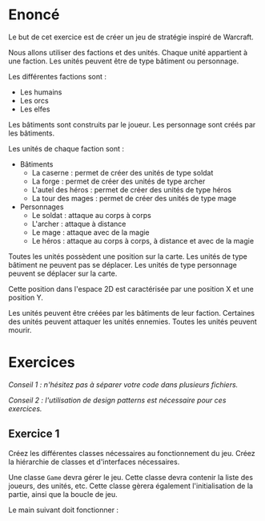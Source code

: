 # Enoncé

Le but de cet exercice est de créer un jeu de stratégie inspiré de Warcraft.

Nous allons utiliser des factions et des unités. Chaque unité appartient à une faction. Les unités peuvent être de type bâtiment ou personnage.

Les différentes factions sont :

- Les humains
- Les orcs
- Les elfes

Les bâtiments sont construits par le joueur. Les personnage sont créés par les bâtiments.

Les unités de chaque faction sont :

- Bâtiments
  - La caserne : permet de créer des unités de type soldat
  - La forge : permet de créer des unités de type archer
  - L'autel des héros : permet de créer des unités de type héros
  - La tour des mages : permet de créer des unités de type mage
- Personnages
  - Le soldat : attaque au corps à corps
  - L'archer : attaque à distance
  - Le mage : attaque avec de la magie
  - Le héros : attaque au corps à corps, à distance et avec de la magie

Toutes les unités possèdent une position sur la carte. Les unités de type bâtiment ne peuvent pas se déplacer. Les unités de type personnage peuvent se déplacer sur la carte.

Cette position dans l'espace 2D est caractérisée par une position X et une position Y.

Les unités peuvent être créées par les bâtiments de leur faction. Certaines des unités peuvent attaquer les unités ennemies. Toutes les unités peuvent mourir.

# Exercices

*Conseil 1 : n'hésitez pas à séparer votre code dans plusieurs fichiers.*

*Conseil 2 : l'utilisation de design patterns est nécessaire pour ces exercices.*

## Exercice 1

Créez les différentes classes nécessaires au fonctionnement du jeu. Créez la hiérarchie de classes et d'interfaces nécessaires. 

Une classe `Game` devra gérer le jeu. Cette classe devra contenir la liste des joueurs, des unités, etc. Cette classe gèrera également l'initialisation de la partie, ainsi que la boucle de jeu.

Le main suivant doit fonctionner :

```kotlin

